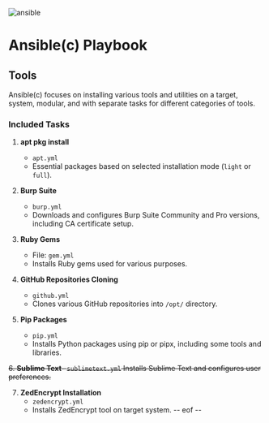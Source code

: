 ![ansible](https://github.com/TheProdigyLeague/another_linux_build/assets/30985576/cdf38f92-d373-4d91-b1be-13d2b580c820)

# Ansible(c) Playbook

## Tools

Ansible(c) focuses on installing various tools and utilities on a target, system, modular, and with separate tasks for different categories of tools.

### Included Tasks

1. **apt pkg install**
   - `apt.yml`
   - Essential packages based on selected installation mode (`light` or `full`).

2. **Burp Suite**
   - `burp.yml`
   - Downloads and configures Burp Suite Community and Pro versions, including CA certificate setup.

3. **Ruby Gems**
   - File: `gem.yml`
   - Installs Ruby gems used for various purposes.

4. **GitHub Repositories Cloning**
   - `github.yml`
   - Clones various GitHub repositories into `/opt/` directory.

5. **Pip Packages**
   - `pip.yml`
   - Installs Python packages using pip or pipx, including some tools and libraries.

~~6. **Sublime Text**- `sublimetext.yml` Installs Sublime Text and configures user preferences.~~

7. **ZedEncrypt Installation**
   - `zedencrypt.yml`
   - Installs ZedEncrypt tool on target system.
-- eof --
